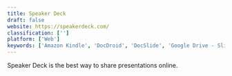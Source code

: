 ```yaml
---
title: Speaker Deck
draft: false 
website: https://speakerdeck.com/
classification: ['']
platform: ['Web']
keywords: ['Amazon Kindle', 'DocDroid', 'DocSlide', 'Google Drive - Slides', 'Issuu', 'Leade.rs', 'Microsoft Sway', 'Powerpoint', 'Powerpoint Online', 'Present.me', 'Prezi', 'Scribd', 'SlideDeck.io', 'SlideOnline', 'SlideShare', 'SlideWiki', 'Slides', 'authorSTREAM', 'iSpring Cloud', 'projeqt']
---
```

Speaker Deck is the best way to share presentations online.